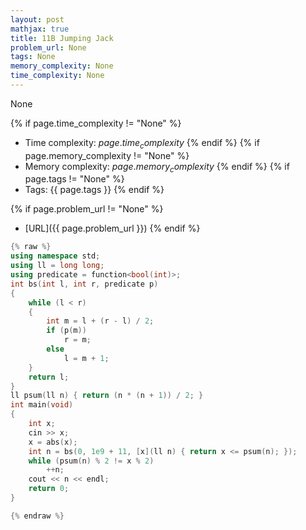 ```yaml
---
layout: post
mathjax: true
title: 11B Jumping Jack
problem_url: None
tags: None
memory_complexity: None
time_complexity: None
---
```


None


{% if page.time_complexity != "None" %}
- Time complexity: ${{ page.time_complexity }}$
{% endif %}
{% if page.memory_complexity != "None" %}
- Memory complexity: ${{ page.memory_complexity }}$
{% endif %}
{% if page.tags != "None" %}
- Tags: {{ page.tags }}
{% endif %}

{% if page.problem_url != "None" %}
- [URL]({{ page.problem_url }})
{% endif %}

```cpp
{% raw %}
using namespace std;
using ll = long long;
using predicate = function<bool(int)>;
int bs(int l, int r, predicate p)
{
    while (l < r)
    {
        int m = l + (r - l) / 2;
        if (p(m))
            r = m;
        else
            l = m + 1;
    }
    return l;
}
ll psum(ll n) { return (n * (n + 1)) / 2; }
int main(void)
{
    int x;
    cin >> x;
    x = abs(x);
    int n = bs(0, 1e9 + 11, [x](ll n) { return x <= psum(n); });
    while (psum(n) % 2 != x % 2)
        ++n;
    cout << n << endl;
    return 0;
}

{% endraw %}
```